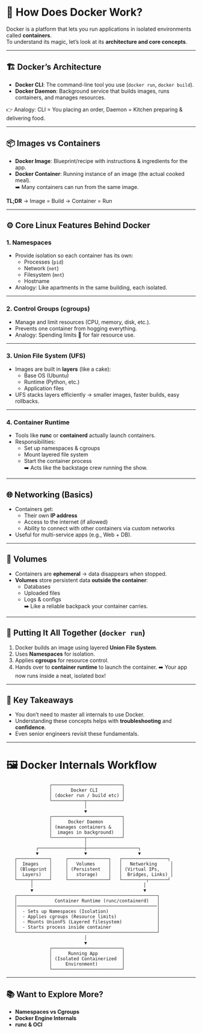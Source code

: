 # 🚀 How Does Docker Work?

Docker is a platform that lets you run applications in isolated environments called **containers**.  
To understand its magic, let’s look at its **architecture and core concepts**.

---

## 🏗️ Docker’s Architecture
- **Docker CLI**: The command-line tool you use (`docker run`, `docker build`).
- **Docker Daemon**: Background service that builds images, runs containers, and manages resources.

👉 Analogy: CLI = You placing an order, Daemon = Kitchen preparing & delivering food.

---

## 📦 Images vs Containers
- **Docker Image**: Blueprint/recipe with instructions & ingredients for the app.
- **Docker Container**: Running instance of an image (the actual cooked meal).  
➡️ Many containers can run from the same image.

**TL;DR** → Image = Build → Container = Run

---

## ⚙️ Core Linux Features Behind Docker

### 1. **Namespaces**
- Provide isolation so each container has its own:
  - Processes (`pid`)
  - Network (`net`)
  - Filesystem (`mnt`)
  - Hostname
- Analogy: Like apartments in the same building, each isolated.

---

### 2. **Control Groups (cgroups)**
- Manage and limit resources (CPU, memory, disk, etc.).
- Prevents one container from hogging everything.
- Analogy: Spending limits 💸 for fair resource use.

---

### 3. **Union File System (UFS)**
- Images are built in **layers** (like a cake):
  - Base OS (Ubuntu)
  - Runtime (Python, etc.)
  - Application files
- UFS stacks layers efficiently → smaller images, faster builds, easy rollbacks.

---

### 4. **Container Runtime**
- Tools like **runc** or **containerd** actually launch containers.
- Responsibilities:
  - Set up namespaces & cgroups
  - Mount layered file system
  - Start the container process  
➡️ Acts like the backstage crew running the show.

---

## 🌐 Networking (Basics)
- Containers get:
  - Their own **IP address**
  - Access to the internet (if allowed)
  - Ability to connect with other containers via custom networks
- Useful for multi-service apps (e.g., Web + DB).

---

## 💾 Volumes
- Containers are **ephemeral** → data disappears when stopped.
- **Volumes** store persistent data **outside the container**:
  - Databases
  - Uploaded files
  - Logs & configs  
➡️ Like a reliable backpack your container carries.

---

## 🧩 Putting It All Together (`docker run`)
1. Docker builds an image using layered **Union File System**.
2. Uses **Namespaces** for isolation.
3. Applies **cgroups** for resource control.
4. Hands over to **container runtime** to launch the container.
➡️ Your app now runs inside a neat, isolated box!

---

## 🔑 Key Takeaways
- You don’t need to master all internals to use Docker.
- Understanding these concepts helps with **troubleshooting** and **confidence**.
- Even senior engineers revisit these fundamentals.

---

# 🖼️ Docker Internals Workflow
```
                ┌──────────────────────────┐
                │       Docker CLI         │
                │ (docker run / build etc) │
                └────────────┬─────────────┘
                             │
                             ▼
                ┌──────────────────────────┐
                │      Docker Daemon       │
                │ (manages containers &    │
                │  images in background)   │
                └────────────┬─────────────┘
                             │
           ┌─────────────────┼───────────────────┐
           ▼                 ▼                   ▼
   ┌────────────┐     ┌───────────────┐   ┌─────────────────┐
   │  Images    │     │   Volumes     │   │   Networking     │
   │ (Blueprint │     │ (Persistent   │   │ (Virtual IPs,    │
   │  Layers)   │     │   storage)    │   │  Bridges, Links) │
   └─────┬──────┘     └───────────────┘   └─────────┬───────┘
         │                                         │
         ▼                                         ▼
   ┌────────────────────────────────────────────────────┐
   │              Container Runtime (runc/containerd)   │
   │────────────────────────────────────────────────────│
   │  - Sets up Namespaces (Isolation)                  │
   │  - Applies cgroups (Resource limits)               │
   │  - Mounts UnionFS (Layered filesystem)             │
   │  - Starts process inside container                 │
   └────────────────────────────────────────────────────┘
                             │
                             ▼
                ┌──────────────────────────┐
                │      Running App         │
                │ (Isolated Containerized  │
                │     Environment)         │
                └──────────────────────────┘
```
---

## 📚 Want to Explore More?
- **Namespaces vs Cgroups**
- **Docker Engine Internals**
- **runc & OCI**
